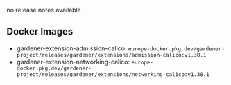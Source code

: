 no release notes available

## Docker Images
- gardener-extension-admission-calico: `europe-docker.pkg.dev/gardener-project/releases/gardener/extensions/admission-calico:v1.38.1`
- gardener-extension-networking-calico: `europe-docker.pkg.dev/gardener-project/releases/gardener/extensions/networking-calico:v1.38.1`
